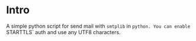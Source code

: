 # Intro

A simple python script for send mail with `smtplib` in `python. You can enable `STARTTLS` auth and use any UTF8 characters.
